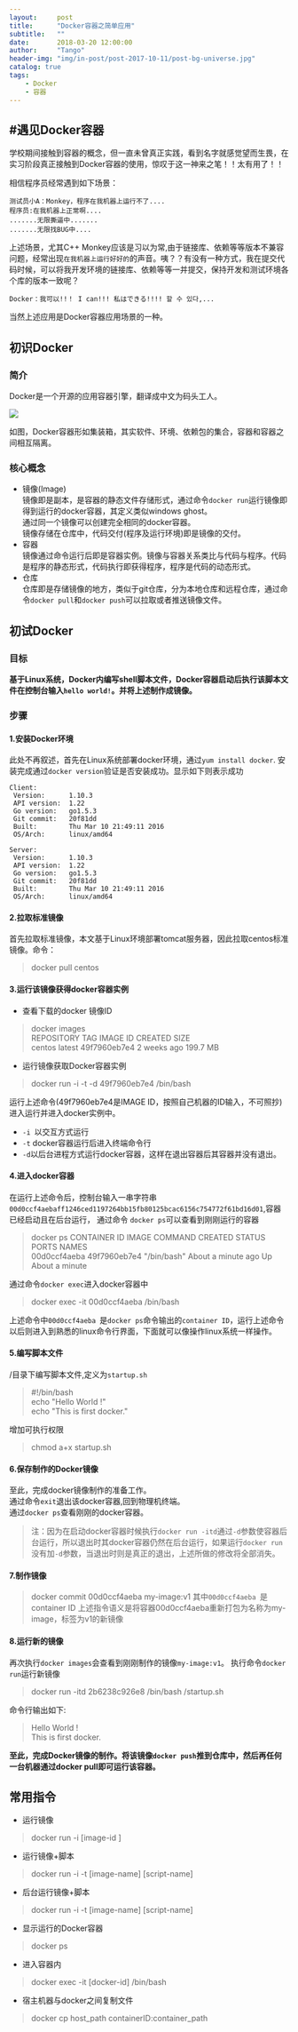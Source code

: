 ```yaml
---
layout:     post
title:      "Docker容器之简单应用"
subtitle:   ""
date:       2018-03-20 12:00:00
author:     "Tango"
header-img: "img/in-post/post-2017-10-11/post-bg-universe.jpg"
catalog: true
tags:   
    - Docker
    - 容器
---
```


#遇见Docker容器
---

学校期间接触到容器的概念，但一直未曾真正实践，看到名字就感觉望而生畏，在实习阶段真正接触到Docker容器的使用，惊叹于这一神来之笔！！太有用了！！  

相信程序员经常遇到如下场景：

```
测试员小A：Monkey，程序在我机器上运行不了....
程序员:在我机器上正常啊....
.......无限撕逼中.......
.......无限找BUG中....

```
上述场景，尤其C++ Monkey应该是习以为常,由于链接库、依赖等等版本不兼容问题，经常出现`在我机器上运行好好的`的声音。咦？？有没有一种方式，我在提交代码时候，可以将我开发环境的链接库、依赖等等一并提交，保持开发和测试环境各个库的版本一致呢？

```
Docker：我可以!!！ I can!!! 私はできる!!!! 할 수 있다,...
```
当然上述应用是Docker容器应用场景的一种。

## 初识Docker

### 简介
Docker是一个开源的应用容器引擎，翻译成中文为码头工人。  

![](/img/in-post/post-2018-06-25-docker.jpg)  

如图，Docker容器形如集装箱，其实软件、环境、依赖包的集合，容器和容器之间相互隔离。

### 核心概念

- 镜像(Image)  
  镜像即是副本，是容器的静态文件存储形式，通过命令`docker run`运行镜像即得到运行的docker容器，其定义类似windows ghost。  
  通过同一个镜像可以创建完全相同的docker容器。   
  镜像存储在仓库中，代码交付(程序及运行环境)即是镜像的交付。
- 容器  
  镜像通过命令运行后即是容器实例。镜像与容器关系类比与代码与程序。代码是程序的静态形式，代码执行即获得程序，程序是代码的动态形式。
- 仓库  
  仓库即是存储镜像的地方，类似于git仓库，分为本地仓库和远程仓库，通过命令`docker pull`和`docker push`可以拉取或者推送镜像文件。 


## 初试Docker
### 目标
**基于Linux系统，Docker内编写shell脚本文件，Docker容器启动后执行该脚本文件在控制台输入`hello world!`。并将上述制作成镜像。**

### 步骤
#### 1.安装Docker环境
此处不再叙述，首先在Linux系统部署docker环境，通过`yum install docker`.
安装完成通过`docker version`验证是否安装成功。显示如下则表示成功

```
Client:
 Version:      1.10.3
 API version:  1.22
 Go version:   go1.5.3
 Git commit:   20f81dd
 Built:        Thu Mar 10 21:49:11 2016
 OS/Arch:      linux/amd64

Server:
 Version:      1.10.3
 API version:  1.22
 Go version:   go1.5.3
 Git commit:   20f81dd
 Built:        Thu Mar 10 21:49:11 2016
 OS/Arch:      linux/amd64
``` 
#### 2.拉取标准镜像
首先拉取标准镜像，本文基于Linux环境部署tomcat服务器，因此拉取centos标准镜像。命令：  

>docker pull centos

#### 3.运行该镜像获得docker容器实例

- 查看下载的docker 镜像ID

> docker images  
	REPOSITORY                      TAG            IMAGE ID            CREATED             SIZE  
	centos                        latest         49f7960eb7e4        2 weeks ago         199.7 MB

- 运行镜像获取Docker容器实例


> docker run -i -t -d 49f7960eb7e4 /bin/bash
 

运行上述命令(49f7960eb7e4是IMAGE ID，按照自己机器的ID输入，不可照抄)进入运行并进入docker实例中。

 - `-i `以交互方式运行
 - `-t` docker容器运行后进入终端命令行
 - `-d`以后台进程方式运行docker容器，这样在退出容器后其容器并没有退出。

#### 4.进入docker容器
在运行上述命令后，控制台输入一串字符串`00d0ccf4aebaff1246ced1197264bb15fb80125bcac6156c754772f61bd16d01`,容器已经启动且在后台运行，
通过命令
`docker ps`可以查看到刚刚运行的容器  
> docker ps
CONTAINER ID      IMAGE        COMMAND        CREATED              STATUS              PORTS                                        NAMES  
00d0ccf4aeba     49f7960eb7e4   "/bin/bash"    About a minute ago   Up About a minute                                              

通过命令`docker exec`进入docker容器中

> docker exec -it 00d0ccf4aeba /bin/bash

上述命令中`00d0ccf4aeba `是`docker ps`命令输出的`container ID`，运行上述命令以后则进入到熟悉的linux命令行界面，下面就可以像操作linux系统一样操作。   

#### 5.编写脚本文件
/目录下编写脚本文件,定义为`startup.sh`
> \#!/bin/bash  
echo "Hello World !"  
echo "This is first docker."

增加可执行权限  
> chmod a+x startup.sh

#### 6.保存制作的Docker镜像
至此，完成docker镜像制作的准备工作。  
通过命令`exit`退出该docker容器,回到物理机终端。  
通过`docker ps`查看刚刚的docker容器。
>注：因为在启动docker容器时候执行`docker run -itd`通过`-d`参数使容器后台运行，所以退出时其docker容器仍然在后台运行，如果运行`docker run`没有加`-d`参数，当退出时则是真正的退出，上述所做的修改将全部消失。

#### 7.制作镜像
> docker commit 00d0ccf4aeba my-image:v1
其中`00d0ccf4aeba `是container ID
上述指令语义是将容器00d0ccf4aeba重新打包为名称为my-image，标签为v1的新镜像

#### 8.运行新的镜像
再次执行`docker images`会查看到刚刚制作的镜像`my-image:v1`。
执行命令`docker run`运行新镜像

> docker run -itd 2b6238c926e8 /bin/bash /startup.sh    

命令行输出如下:  
> Hello World !  
This is first docker.

**至此，完成Docker镜像的制作。将该镜像`docker push`推到仓库中，然后再任何一台机器通过docker pull即可运行该容器。**



## 常用指令

- 运行镜像

> docker run -i [image-id ]

- 运行镜像+脚本

> docker run -i -t [image-name] [script-name]

- 后台运行镜像+脚本

> docker run -i -t [image-name] [script-name]

- 显示运行的Docker容器

> docker ps 

- 进入容器内

> docker exec -it [docker-id] /bin/bash

- 宿主机器与docker之间复制文件

> docker cp host_path containerID:container_path